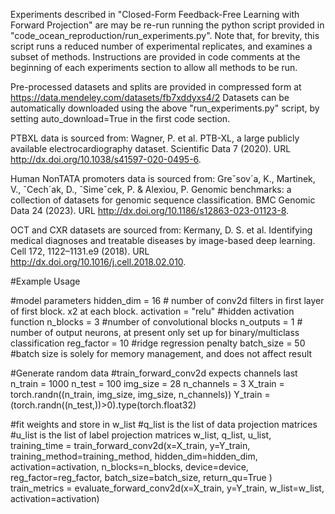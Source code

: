 Experiments described in "Closed-Form Feedback-Free Learning with Forward Projection" are may be re-run running the python script provided in "code_ocean_reproduction/run_experiments.py". Note that, for brevity, this script runs a reduced number of experimental replicates, and examines a subset of methods. Instructions are provided in code comments at the beginning of each experiments section to allow all methods to be run.

Pre-processed datasets and splits are provided in compressed form at https://data.mendeley.com/datasets/fb7xddyxs4/2
Datasets can be automatically downloaded using the above "run_experiments.py" script, by setting auto_download=True in the first code section.

PTBXL data is sourced from:
Wagner, P. et al. PTB-XL, a large publicly available electrocardiography dataset.
Scientific Data 7 (2020). URL http://dx.doi.org/10.1038/s41597-020-0495-6.

Human NonTATA promoters data is sourced from:
Greˇsov´a, K., Martinek, V., ˇCech´ak, D., ˇSimeˇcek, P. & Alexiou, P. Genomic
benchmarks: a collection of datasets for genomic sequence classification. BMC
Genomic Data 24 (2023). URL http://dx.doi.org/10.1186/s12863-023-01123-8.

OCT and CXR datasets are sourced from:
Kermany, D. S. et al. Identifying medical diagnoses and treatable diseases by
image-based deep learning. Cell 172, 1122–1131.e9 (2018). URL http://dx.doi.org/10.1016/j.cell.2018.02.010.

#Example Usage

#model parameters
hidden_dim = 16 # number of conv2d filters in first layer of first block. x2 at each block.
activation = "relu"  #hidden activation function
n_blocks = 3  #number of convolutional blocks
n_outputs = 1 # number of output neurons, at present only set up for binary/multiclass classification
reg_factor = 10 #ridge regression penalty
batch_size = 50 #batch size is solely for memory management, and does not affect result

#Generate random data
#train_forward_conv2d expects channels last
n_train = 1000
n_test = 100
img_size = 28
n_channels = 3
X_train = torch.randn((n_train, img_size, img_size, n_channels))
Y_train = (torch.randn((n_test,))>0).type(torch.float32)

#fit weights and store in w_list
#q_list is the list of data projection matrices
#u_list is the list of label projection matrices
w_list, q_list, u_list, training_time = train_forward_conv2d(x=X_train,
                                                                   y=Y_train,
                                                                   training_method=training_method,
                                                                   hidden_dim=hidden_dim,
                                                                   activation=activation,
                                                                   n_blocks=n_blocks,
                                                                   device=device,
                                                                   reg_factor=reg_factor,
                                                                   batch_size=batch_size,
                                                                   return_qu=True
                                                                   )
train_metrics = evaluate_forward_conv2d(x=X_train,
                                        y=Y_train,
                                        w_list=w_list,
                                        activation=activation)


